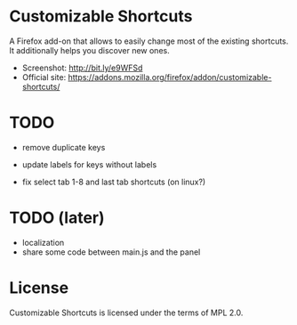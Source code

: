 # Customizable Shortcuts

A Firefox add-on that allows to easily change most of the existing shortcuts.
It additionally helps you discover new ones.

- Screenshot: <http://bit.ly/e9WFSd>
- Official site: <https://addons.mozilla.org/firefox/addon/customizable-shortcuts/>

# TODO

* remove duplicate keys
* update labels for keys without labels

* fix select tab 1-8 and last tab shortcuts (on linux?)

# TODO (later)

* localization
* share some code between main.js and the panel

# License

Customizable Shortcuts is licensed under the terms of MPL 2.0.
